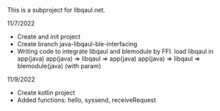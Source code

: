 This is a subproject for libqaul.net.

11/7/2022
- Create and init project
- Create branch java-libqaul-ble-interfacing
- Writing code to integrate libqaul and blemodule by FFI.
	load libqaul in app(java)
	app(java) => libqaul => app(java)
	app(java) => libqaul => blemodule(java) (with param)
	
11/9/2022
- Create kotlin project
- Added functions:  hello, syssend, receiveRequest
